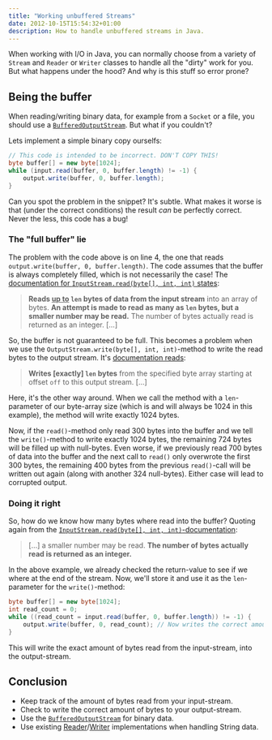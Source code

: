 ```yaml
---
title: "Working unbuffered Streams"
date: 2012-10-15T15:54:32+01:00
description: How to handle unbuffered streams in Java.
---
```


When working with I/O in Java, you can normally choose from a variety of `Stream` and `Reader` or `Writer` classes to handle all the "dirty" work for you. But what happens under the hood? And why is this stuff so error prone?

## Being the buffer

When reading/writing binary data, for example from a `Socket` or a file, you should use a [`BufferedOutputStream`](https://docs.oracle.com/javase/7/docs/api/java/io/BufferedOutputStream.html). But what if you couldn't?

Lets implement a simple binary copy ourselfs:

```java
// This code is intended to be incorrect. DON'T COPY THIS!
byte buffer[] = new byte[1024];
while (input.read(buffer, 0, buffer.length) != -1) {
    output.write(buffer, 0, buffer.length);
}
```

Can you spot the problem in the snippet? It's subtle. What makes it worse is that (under the correct conditions) the result _can_ be perfectly correct. Never the less, this code has a bug!

### The "full buffer" lie

The problem with the code above is on line 4, the one that reads `output.write(buffer, 0, buffer.length)`. The code assumes that the buffer is always completely filled, which is not necessarily the case! The [documentation for `InputStream.read(byte[], int, int)` states](http://docs.oracle.com/javase/6/docs/api/java/io/InputStream.html#read%28byte[],%20int,%20int%29):

> **Reads <u>up to</u> `len` bytes of data from the input stream** into an array of bytes. **An attempt is made to
> read as many as `len` bytes, but a smaller number may be read.** The number of bytes actually read is returned
> as an integer. [...]

So, the buffer is not guaranteed to be full. This becomes a problem when we use the `OutputStream.write(byte[], int, int)`-method to write the read bytes to the output stream. It's [documentation reads](http://docs.oracle.com/javase/6/docs/api/java/io/OutputStream.html#write%28byte[],%20int,%20int%29):

> **Writes [exactly] `len` bytes** from the specified byte array starting at offset `off` to this output stream. [...]

Here, it's the other way around. When we call the method with a `len`-parameter of our byte-array size (which is and will always be 1024 in this example), the method will write exactly 1024 bytes.

Now, if the `read()`-method only read 300 bytes into the buffer and we tell the `write()`-method to write exactly 1024 bytes, the remaining 724 bytes will be filled up with null-bytes. Even worse, if we previously read 700 bytes of data into the buffer and the next call to `read()` only overwrote the first 300 bytes, the remaining 400 bytes from the previous `read()`-call will be written out again (along with another 324 null-bytes). Either case will lead to corrupted output.

### Doing it right

So, how do we know how many bytes where read into the buffer? Quoting again from the [`InputStream.read(byte[], int, int)`-documentation](http://docs.oracle.com/javase/6/docs/api/java/io/InputStream.html#read%28byte[],%20int,%20int%29):

> [...] a smaller number may be read. **The number of bytes actually read is returned as an integer.**

In the above example, we already checked the return-value to see if we where at the end of the stream. Now, we'll store it and use it as the `len`-parameter for the `write()`-method:

```java
byte buffer[] = new byte[1024];
int read_count = 0;
while ((read_count = input.read(buffer, 0, buffer.length)) != -1) {
    output.write(buffer, 0, read_count); // Now writes the correct amount of bytes
}
```

This will write the exact amount of bytes read from the input-stream, into the output-stream.

## Conclusion

* Keep track of the amount of bytes read from your input-stream.
* Check to write the correct amount of bytes to your output-stream.
* Use the [`BufferedOutputStream`](https://docs.oracle.com/javase/7/docs/api/java/io/BufferedOutputStream.html) for binary data.
* Use existing [Reader](http://docs.oracle.com/javase/6/docs/api/java/io/Reader.html)/[Writer](http://docs.oracle.com/javase/6/docs/api/java/io/Writer.html) implementations when handling String data.